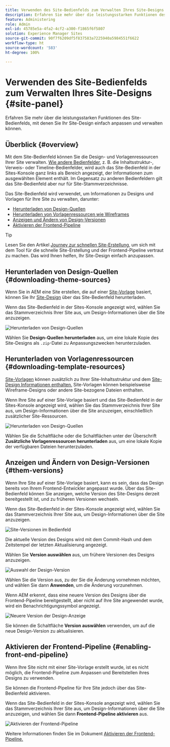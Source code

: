 ```yaml
---
title: Verwenden des Site-Bedienfelds zum Verwalten Ihres Site-Designs
description: Erfahren Sie mehr über die leistungsstarken Funktionen des Site-Bedienfelds, mit denen Sie Ihr Site-Design einfach anpassen und verwalten können.
feature: Administering
role: Admin
exl-id: 45785e5a-4fa2-4cf2-a300-f1865f6f5807
solution: Experience Manager Sites
source-git-commit: 90f7f6209df5f837583a7225940a5984551f6622
workflow-type: ht
source-wordcount: '583'
ht-degree: 100%

---
```



# Verwenden des Site-Bedienfelds zum Verwalten Ihres Site-Designs {#site-panel}

Erfahren Sie mehr über die leistungsstarken Funktionen des Site-Bedienfelds, mit denen Sie Ihr Site-Design einfach anpassen und verwalten können.

## Überblick {#overview}

Mit dem Site-Bedienfeld können Sie die Design- und Vorlagenressourcen Ihrer Site verwalten. [Wie andere Bedienfelder](/help/sites-cloud/authoring/sites-console/console-side-panel.md), z. B. die Inhaltsstruktur-, Verweis- oder Timeline-Bedienfelder, wird auch das Site-Bedienfeld in der Sites-Konsole ganz links als Bereich angezeigt, der Informationen zum ausgewählten Element enthält. Im Gegensatz zu anderen Bedienfeldern gilt das Site-Bedienfeld aber nur für Site-Stammverzeichnisse.

Das Site-Bedienfeld wird verwendet, um Informationen zu Designs und Vorlagen für Ihre Site zu verwalten, darunter:

* [Herunterladen von Design-Quellen](#downloading-theme-sources)
* [Herunterladen von Vorlagenressourcen wie Wireframes](#downloading-template-resources)
* [Anzeigen und Ändern von Design-Versionen](#theme-vrsions)
* [Aktivieren der Frontend-Pipeline](#enabling-the-front-end-pipeline)

>[!TIP]
>
>Lesen Sie den Artikel [Journey zur schnellen Site-Erstellung](/help/journey-sites/quick-site/overview.md), um sich mit dem Tool für die schnelle Site-Erstellung und der Frontend-Pipeline vertraut zu machen. Das wird Ihnen helfen, Ihr Site-Design einfach anzupassen.

## Herunterladen von Design-Quellen {#downloading-theme-sources}

Wenn Sie in AEM eine Site erstellen, die auf einer [Site-Vorlage](site-templates.md) basiert, können Sie Ihr [Site-Design](site-themes.md) über das Site-Bedienfeld herunterladen.

Wenn das Site-Bedienfeld in der Sites-Konsole angezeigt wird, wählen Sie das Stammverzeichnis Ihrer Site aus, um Design-Informationen über die Site anzuzeigen.

![Herunterladen von Design-Quellen](/help/sites-cloud/administering/assets/download-theme-wireframe.png)

Wählen Sie **Design-Quellen herunterladen** aus, um eine lokale Kopie des Site-Designs als `.zip`-Datei zu Anpassungszwecken herunterzuladen.

## Herunterladen von Vorlagenressourcen {#downloading-template-resources}

[Site-Vorlagen](site-templates.md) können zusätzlich zu Ihrer Site-Inhaltsstruktur und dem [Site-Design Informationen enthalten.](site-themes.md) Site-Vorlagen können beispielsweise Wireframe-Designs oder andere Site-bezogene Dateien enthalten.

Wenn Ihre Site auf einer Site-Vorlage basiert und das Site-Bedienfeld in der Sites-Konsole angezeigt wird, wählen Sie das Stammverzeichnis Ihrer Site aus, um Design-Informationen über die Site anzuzeigen, einschließlich zusätzlicher Site-Ressourcen.

![Herunterladen von Design-Quellen](/help/sites-cloud/administering/assets/download-theme-wireframe.png)

Wählen Sie die Schaltfläche oder die Schaltflächen unter der Überschrift **Zusätzliche Vorlagenressourcen herunterladen** aus, um eine lokale Kopie der verfügbaren Dateien herunterzuladen.

## Anzeigen und Ändern von Design-Versionen {#them-versions}

Wenn Ihre Site auf einer Site-Vorlage basiert, kann es sein, dass das Design bereits von Ihrem Frontend-Entwickler angepasst wurde. Über das Site-Bedienfeld können Sie anzeigen, welche Version des Site-Designs derzeit bereitgestellt ist, und zu früheren Versionen wechseln.

Wenn das Site-Bedienfeld in der Sites-Konsole angezeigt wird, wählen Sie das Stammverzeichnis Ihrer Site aus, um Design-Informationen über die Site anzuzeigen.

![Site-Versionen im Bedienfeld](/help/sites-cloud/administering/assets/theme-versions.png)

Die aktuelle Version des Designs wird mit dem Commit-Hash und dem Zeitstempel der letzten Aktualisierung angezeigt.

Wählen Sie **Version auswählen** aus, um frühere Versionen des Designs anzuzeigen.

![Auswahl der Design-Version](/help/sites-cloud/administering/assets/select-theme-versions.png)

Wählen Sie die Version aus, zu der Sie die Änderung vornehmen möchten, und wählen Sie dann **Anwenden**, um die Änderung vorzunehmen.

Wenn AEM erkennt, dass eine neuere Version des Designs über die Frontend-Pipeline bereitgestellt, aber nicht auf Ihre Site angewendet wurde, wird ein Benachrichtigungssymbol angezeigt.

![Neuere Version der Design-Anzeige](/help/sites-cloud/administering/assets/new-theme-version.png)

Sie können die Schaltfläche **Version auswählen** verwenden, um auf die neue Design-Version zu aktualisieren.

## Aktivieren der Frontend-Pipeline {#enabling-front-end-pipeline}

Wenn Ihre Site nicht mit einer Site-Vorlage erstellt wurde, ist es nicht möglich, die Frontend-Pipeline zum Anpassen und Bereitstellen ihres Designs zu verwenden.

Sie können die Frontend-Pipeline für Ihre Site jedoch über das Site-Bedienfeld aktivieren.

Wenn das Site-Bedienfeld in der Sites-Konsole angezeigt wird, wählen Sie das Stammverzeichnis Ihrer Site aus, um Design-Informationen über die Site anzuzeigen, und wählen Sie dann **Frontend-Pipeline aktivieren** aus.

![Aktivieren der Frontend-Pipeline](/help/sites-cloud/administering/assets/enable-fep.png)

Weitere Informationen finden Sie im Dokument [Aktivieren der Frontend-Pipeline.](enable-front-end-pipeline.md)
